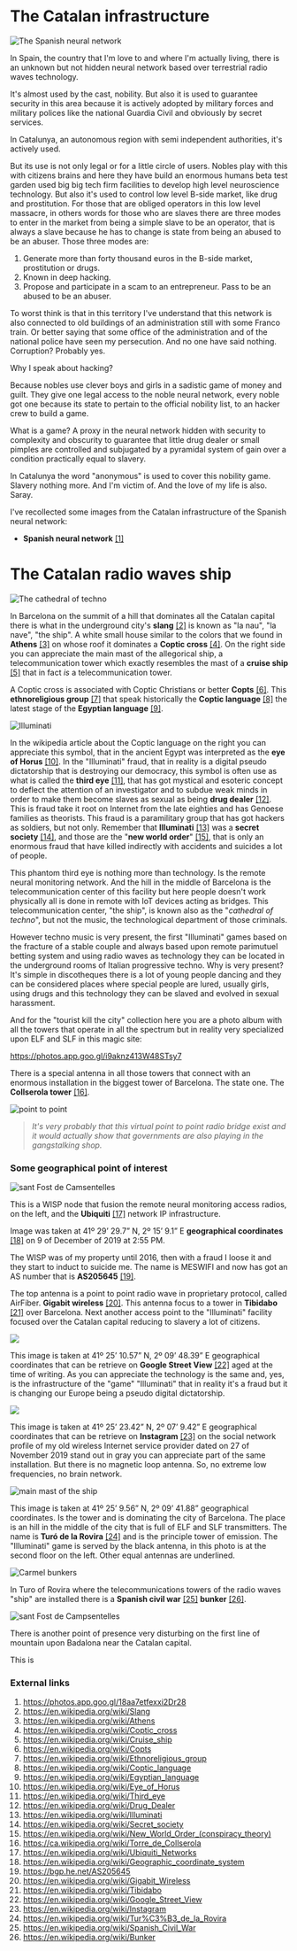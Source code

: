 # The Catalan infrastructure

![The Spanish neural network](http://telecomlobby.com/Images/patchwork_spanish_neural_network.jpg)

In Spain, the country that I'm love to and where I'm actually living, there is an unknown but not hidden neural network based over terrestrial radio waves technology. 

It's almost used by the cast, nobility. But also it is used to guarantee security in this area because it is actively adopted by military forces and military polices like the national Guardia Civil and obviously by secret services.

In Catalunya, an autonomous region with semi independent authorities, it's actively used. 

But its use is not only legal or for a little circle of users. Nobles play with this with citizens brains and here they have build an enormous humans beta test garden used big big tech firm facilities to develop high level neuroscience technology. But also it's used to control low level B-side market, like drug and prostitution. For those that are obliged operators in this low level massacre, in others words for those who are slaves there are three modes to enter in the market from being a simple slave to be an operator, that is always a slave because he has to change is state from being an abused to be an abuser. Those three modes are:

1. Generate more than forty thousand euros in the B-side market, prostitution or drugs.
2. Known in deep hacking.  
3. Propose and participate in a scam to an entrepreneur. Pass to be an abused to be an abuser.

To worst think is that in this territory I've understand that this network is also connected to old buildings of an administration still with some Franco train. Or better saying that some office of the administration and of the national police have seen my persecution. And no one have said nothing. Corruption? Probably yes.

Why I speak about hacking? 

Because nobles use clever boys and girls in a sadistic game of money and guilt. They give one legal access to the noble neural network, every noble got one because its state to pertain to the official nobility list, to an hacker crew to build a game. 

What is a game? A proxy in the neural network hidden with security to complexity and obscurity to guarantee that little drug dealer or small pimples are controlled and subjugated by a pyramidal system of gain over a condition practically equal to slavery.

In Catalunya the word "anonymous" is used to cover this nobility game. Slavery nothing more. And I'm victim of. And the love of my life is also. Saray.

I've recollected some images from the Catalan infrastructure of the Spanish neural network:

- **Spanish neural network** [[1]](https://photos.app.goo.gl/18aa7etfexxi2Dr28)

# The Catalan radio waves ship

![The cathedral of techno](http://telecomlobby.com/Images/cruz.jpg)

In Barcelona on the summit of a hill that dominates all the Catalan capital there is what in the underground city's **slang** [[2]](https://en.wikipedia.org/wiki/Slang) is known as "la nau", "la nave", "the ship".  A white small house similar to the colors that we found in **Athens** [[3]](https://en.wikipedia.org/wiki/Athens) on whose roof it dominates a **Coptic cross** [[4]](https://en.wikipedia.org/wiki/Coptic_cross).  On the right side you can appreciate the main mast of the allegorical ship, a telecommunication tower which exactly resembles the mast of a **cruise ship** [[5]](https://en.wikipedia.org/wiki/Cruise_ship) that in fact *is* a telecommunication tower.

A Coptic cross is associated with Coptic Christians or better **Copts** [[6]](https://en.wikipedia.org/wiki/Copts). This **ethnoreligious group** [[7]](https://en.wikipedia.org/wiki/Ethnoreligious_group) that speak historically the **Coptic language** [[8]](https://en.wikipedia.org/wiki/Coptic_language) the latest stage of the **Egyptian language** [[9]](https://en.wikipedia.org/wiki/Egyptian_language).

![Illuminati](http://telecomlobby.com/Images/1920px-Eye_of_Horus_bw.svg.png)

In the wikipedia article about the Coptic language on the right you can appreciate this symbol, that in the ancient Egypt was interpreted as the **eye of Horus** [[10]](https://en.wikipedia.org/wiki/Eye_of_Horus). In the "Illuminati" fraud, that in reality is a digital pseudo dictatorship that is destroying our democracy, this symbol is often use as what is called the **third eye** [[11]](https://en.wikipedia.org/wiki/Third_eye), that has got mystical and esoteric concept to deflect the attention of an investigator and to subdue weak minds in order to make them become slaves as sexual as being **drug dealer** [[12]](https://en.wikipedia.org/wiki/Drug_Dealer).  This is fraud take it root on Internet from the late eighties and has Genoese families as theorists. This fraud is a paramilitary group that has got hackers as soldiers, but not only.  Remember that **Illuminati** [[13]](https://en.wikipedia.org/wiki/Illuminati) was a **secret society** [[14]](https://en.wikipedia.org/wiki/Secret_society), and those are the "**new world order**" [[15]](https://en.wikipedia.org/wiki/New_World_Order_(conspiracy_theory)), that is only an enormous fraud that have killed indirectly with accidents and suicides a lot of people.

This phantom third eye is nothing more than technology. Is the remote neural monitoring network. And the hill in the middle of Barcelona is the telecommunication center of this facility but here people doesn't work physically all is done in remote with IoT devices acting as bridges. This telecommunication center, "the ship", is known also as the "*cathedral of techno*", but not the music, the technological department of those criminals. 

However techno music is very present, the first "Illuminati" games based on the fracture of a stable couple and always based upon remote parimutuel betting system and using radio waves as technology they can be located in the underground rooms of Italian progressive techno. Why is very present? It's simple in discotheques there is a lot of young people dancing and they can be considered places where special people are lured, usually girls, using drugs and this technology they can be slaved and evolved in sexual harassment.  

And for the "tourist kill the city" collection here you are a photo album with all the towers that operate in all the spectrum but in reality very specialized upon ELF and SLF in this magic site:

https://photos.app.goo.gl/i9aknz413W48STsy7

There is a special antenna in all those towers that connect with an enormous installation in the biggest tower of Barcelona. The state one. The **Collserola tower** [[16]](https://ca.wikipedia.org/wiki/Torre_de_Collserola).

![point to point](http://telecomlobby.com/Images/ptpgordete.jpg)

> *It's very probably that this virtual point to point radio bridge exist and it would actually show that governments are also playing in the gangstalking shop.* 

### Some geographical point of interest

![sant Fost de Camsentelles](http://telecomlobby.com/Images/20191209_145540.jpg)

This is a WISP node that fusion the remote neural monitoring access radios, on the left, and the **Ubiquiti** [[17]](https://en.wikipedia.org/wiki/Ubiquiti_Networks) network IP infrastructure. 

Image was taken at 41º 29’ 29.7” N, 2º 15’ 9.1” E **geographical coordinates** [[18]](https://en.wikipedia.org/wiki/Geographic_coordinate_system) on 9 of December of 2019 at 2:55 PM.

The WISP was of my property until 2016, then with a fraud I loose it and they start to induct to suicide me. The name is MESWIFI and now has got an AS number that is **AS205645** [[19]](https://bgp.he.net/AS205645).

The top antenna is a point to point radio wave in proprietary protocol, called AirFiber. **Gigabit wireless** [[20]](https://en.wikipedia.org/wiki/Gigabit_Wireless). This antenna focus to a tower in **Tibidabo** [[21]](https://en.wikipedia.org/wiki/Tibidabo) over Barcelona. Next another access point to the "Illuminati" facility focused over the Catalan capital reducing to slavery a lot of citizens. 

![](http://telecomlobby.com/Images/EOFWNG2X0AA_epp.jpeg)

This image is taken at 41º 25’ 10.57” N, 2º 09’ 48.39” E geographical coordinates that can be retrieve on **Google Street View** [[22]](https://en.wikipedia.org/wiki/Google_Street_View) aged at the time of writing. As you can appreciate the technology is the same and, yes, is the infrastructure of the "game" "Illuminati" that in reality it's a fraud but it is changing our Europe being a pseudo digital dictatorship.

![](http://telecomlobby.com/Images/75576725_149927382999364_7626195554552197202_n.jpg)

This image is taken at 41º 25’ 23.42” N, 2º 07’ 9.42” E geographical coordinates that can be retrieve on **Instagram** [[23]](https://en.wikipedia.org/wiki/Instagram) on the social network profile of my old wireless Internet service provider dated on 27 of November 2019 stand out in gray you can appreciate part of the same installation. But there is no magnetic loop antenna. So, no extreme low frequencies, no brain network.

![main mast of the ship](http://telecomlobby.com/Images/83109843_559132277973370_6242489809795139809_n.jpg)

This image is taken at 41º 25’ 9.56” N, 2º 09’ 41.88” geographical coordinates. Is the tower and is dominating the city of Barcelona. The place is an hill in the middle of the city that is full of ELF and SLF transmitters. The name is **Turó de la Rovira** [[24]](https://en.wikipedia.org/wiki/Tur%C3%B3_de_la_Rovira) and is the principle tower of emission.  The "Illuminati" game is served by the black antenna, in this photo is at the second floor on the left. Other equal antennas are underlined. 

![Carmel bunkers](http://telecomlobby.com/Images/1_aerial_min.jpg)

In Turo of Rovira where the telecommunications towers of the radio waves "ship" are installed there is a **Spanish civil war** [[25]](https://en.wikipedia.org/wiki/Spanish_Civil_War) **bunker** [[26]](https://en.wikipedia.org/wiki/Bunker).

![sant Fost de Campsentelles](http://telecomlobby.com/Images/remote_neural_monitoring_network_point_of_presences.webp)

There is another point of presence very disturbing on the first line of mountain upon Badalona near the Catalan capital. 

This is 

###  External links

1. https://photos.app.goo.gl/18aa7etfexxi2Dr28
2. https://en.wikipedia.org/wiki/Slang
3. https://en.wikipedia.org/wiki/Athens
4. https://en.wikipedia.org/wiki/Coptic_cross
5. https://en.wikipedia.org/wiki/Cruise_ship
6. https://en.wikipedia.org/wiki/Copts
7. https://en.wikipedia.org/wiki/Ethnoreligious_group
8. https://en.wikipedia.org/wiki/Coptic_language
9. https://en.wikipedia.org/wiki/Egyptian_language
10. https://en.wikipedia.org/wiki/Eye_of_Horus
11. https://en.wikipedia.org/wiki/Third_eye
12. https://en.wikipedia.org/wiki/Drug_Dealer
13. https://en.wikipedia.org/wiki/Illuminati
14. https://en.wikipedia.org/wiki/Secret_society
15. https://en.wikipedia.org/wiki/New_World_Order_(conspiracy_theory)
16. https://ca.wikipedia.org/wiki/Torre_de_Collserola
17. https://en.wikipedia.org/wiki/Ubiquiti_Networks
18. https://en.wikipedia.org/wiki/Geographic_coordinate_system
19. https://bgp.he.net/AS205645
20. https://en.wikipedia.org/wiki/Gigabit_Wireless
21. https://en.wikipedia.org/wiki/Tibidabo
22. https://en.wikipedia.org/wiki/Google_Street_View
23. https://en.wikipedia.org/wiki/Instagram
24. https://en.wikipedia.org/wiki/Tur%C3%B3_de_la_Rovira
25. https://en.wikipedia.org/wiki/Spanish_Civil_War
26. https://en.wikipedia.org/wiki/Bunker

